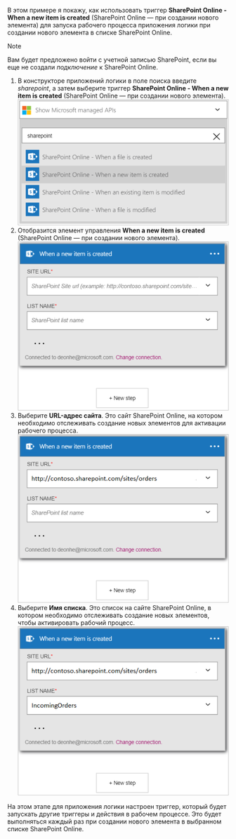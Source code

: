 В этом примере я покажу, как использовать триггер **SharePoint Online - When a new item is created** (SharePoint Online — при создании нового элемента) для запуска рабочего процесса приложения логики при создании нового элемента в списке SharePoint Online.

> [!NOTE]
> Вам будет предложено войти с учетной записью SharePoint, если вы еще не создали *подключение* к SharePoint Online.  
> 
> 

1. В конструкторе приложений логики в поле поиска введите *sharepoint*, а затем выберите триггер **SharePoint Online - When a new item is created** (SharePoint Online — при создании нового элемента).  
   ![Триггер SharePoint Online, изображение 1](./media/connectors-create-api-sharepointonline/trigger-1.png)  
2. Отобразится элемент управления **When a new item is created** (SharePoint Online — при создании нового элемента).  
   ![Триггер SharePoint Online, изображение 2](./media/connectors-create-api-sharepointonline/trigger-2.png)  
3. Выберите **URL-адрес сайта**. Это сайт SharePoint Online, на котором необходимо отслеживать создание новых элементов для активации рабочего процесса.  
   ![Триггер SharePoint Online, изображение 3](./media/connectors-create-api-sharepointonline/trigger-3.png)  
4. Выберите **Имя списка**. Это список на сайте SharePoint Online, в котором необходимо отслеживать создание новых элементов, чтобы активировать рабочий процесс.  
   ![Триггер SharePoint Online, изображение 4](./media/connectors-create-api-sharepointonline/trigger-4.png)  

На этом этапе для приложения логики настроен триггер, который будет запускать другие триггеры и действия в рабочем процессе. Это будет выполняться каждый раз при создании нового элемента в выбранном списке SharePoint Online.  

<!---HONumber=AcomDC_0727_2016-->
